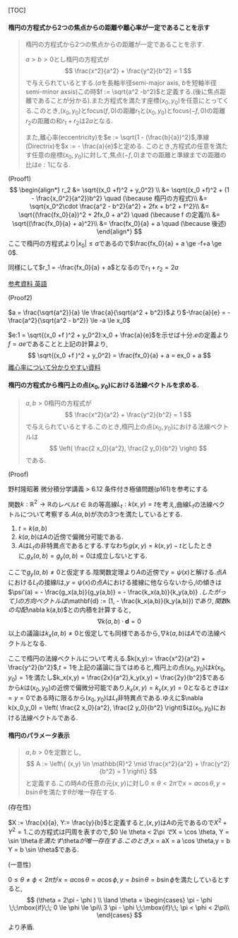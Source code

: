 

[TOC]

#### 楕円の方程式から2つの焦点からの距離や離心率が一定であることを示す

> 楕円の方程式から2つの焦点からの距離が一定であることを示す.
>
> $a > b > 0​$とし楕円の方程式が
> $$
> \frac{x^2}{a^2} + \frac{y^2}{b^2} = 1
> $$
> で与えられているとする.($a​$を長軸半径semi-major axis, $b​$を短軸半径semi-minor axsis)この時$f := \sqrt{a^2 -b^2}​$と定義する.(後に焦点距離であることが分かる).また方程式を満たす座標$(x_0, y_0)​$を任意にとってくる.このとき,$(x_0, y_0)​$とfocus$(f,0)​$の距離$r_1​$と$(x_0, y_0)​$とfocus$(-f,0)​$の距離$r_2​$の距離の和$r_1 + r_2​$は$2a​$となる.
>
> また,離心率(eccentricity)を$e := \sqrt{1 - (\frac{b}{a})^2}$,準線(Directrix)を$x := - \frac{a}{e}$と定める.
> このとき,方程式の任意を満たす任意の座標$(x_0, y_0)$に対して,焦点$(-f, 0)$までの距離と準線までの距離の比は$e:1$になる.



(Proof1)
$$
\begin{align*}
	r_2 
	&= \sqrt{(x_0 +f)^2 + y_0^2} \\
	&= \sqrt{(x_0 +f)^2 + (1 - \frac{x_0^2}{a^2})b^2} \quad (\because 楕円の方程式)\\
	&= \sqrt{x_0^2\cdot \frac{a^2 - b^2}{a^2} + 2fx + b^2 + f^2}\\
	&= \sqrt{(\frac{fx_0}{a})^2 + 2fx_0 + a^2} \quad (\because f の定義)\\
	&= \sqrt{(\frac{fx_0}{a} + a)^2}\\
	&= \frac{fx_0}{a} + a \quad (\because 後述)
\end{align*}
$$
ここで楕円の方程式より$|x_0| \le a$であるので$\frac{fx_0}{a} + a \ge -f+a \ge 0$.

同様にして$r_1 = -\frac{fx_0}{a} + a​$となるので$r_1 + r_2 = 2a​$

[参考資料 英語](https://math.stackexchange.com/questions/336622/analytic-geometry-high-school-why-is-the-sum-of-the-distances-from-any-point)

(Proof2)

$a = \frac{\sqrt{a^2}}{a} \le \frac{a}{\sqrt{a^2 + b^2}}$より$-\frac{a}{e} = - \frac{a^2}{\sqrt{a^2 - b^2}} \le -a \le x_0$

$e:1 = \sqrt{(x_0 +f )^2 + y_0^2}:x_0 + \frac{a}{e}$を示せば十分.$e$の定義より$f = ae$であることと上記の計算より,
$$
\sqrt{(x_0 +f )^2 + y_0^2} 
=  \frac{fx_0}{a} + a
= ex_0 + a
$$
[離心率について分かりやすい資料](http://examist.jp/mathematics/math-3/quadratic-curve/risinritu/)

#### 楕円の方程式から楕円上の点$(x_0, y_0)$における法線ベクトルを求める.

> $a,b > 0$楕円の方程式が
> $$
> \frac{x^2}{a^2} + \frac{y^2}{b^2} = 1
> $$
> で与えられているとする.このとき,楕円上の点$(x_0, y_0)$における法線ベクトルは
> $$
> \left(
> 	\frac{2 x_0}{a^2}, \frac{2 y_0}{b^2}
> \right)
> $$
> である.

(Proof)

野村隆昭著 微分積分学講義 > 6.12 条件付き極値問題(p161)を参考にする

関数$k: \mathbb{R}^2 \to \mathbb{R}$のレベル$t \in \mathbb{R}$の等高線$L_t: k(x,y) = t$を考え,曲線$L_t$の法線ベクトルについて考察する.$A(a,b)$が次の3つを満たしているとする.

1. $t = k(a,b)$
2. $k(a,b)​$は$A​$の近傍で偏微分可能である.
3. $A$は$L_t$の非特異点であるとする.すなわち$g(x,y) = k(x,y) -t$としたときに,$g_x(a,b) = g_y(a,b) = 0$は成立しないとする.

ここで$g_y(a,b) \ne 0$と仮定する.陰関数定理より$A$の近傍で$y = \psi(x)$と解ける.点$A$における$L_t$の接線$l$は,$y = \psi (x)$の点$A$における接線に他ならないから,$l$の傾きは$\psi'(a) = - \frac{g_x(a,b)}{g_y(a,b)} = - \frac{k_x(a,b)}{k_y(a,b)} $.したがって,$l$の方向ベクトルは$\mathbf{d} := (1,  - \frac{k_x(a,b)}{k_y(a,b)})$であり,関数$k$の勾配$\nabla k(a,b)$との内積を計算すると,
$$
\nabla k(a,b) \cdot \mathbf{d} = 0
$$
以上の議論は$k_x(a,b) \ne 0$と仮定しても同様であるから,$\nabla k(a,b)$は$A$での法線ベクトルとなる.

ここで楕円の法線ベクトルについて考える.$k(x,y):= \frac{x^2}{a^2} + \frac{y^2}{b^2}$,$t=1$を上記の議論に当てはめると,楕円上の点$(x_0, y_0)$は$k(x_0,y_0)  = 1$を満たし$k_x(x,y) = \frac{2x}{a^2},k_y(x,y) = \frac{2y}{b^2}$であるから$k$は$(x_0, y_0)$の近傍で偏微分可能であり,$k_x(x,y) =k_y(x,y) =0$となるときは$x = y = 0$である時に限るから$(x_0, y_0)$は$L_t$非特異点である.ゆえに$\nabla k(x_0,y_0) = \left( \frac{2 x_0}{a^2}, \frac{2 y_0}{b^2} \right)$は$(x_0, y_0)$における法線ベクトルである.



#### 楕円のパラメータ表示

> $a, b > 0$を定数とし,
> $$
> A := \left\{
> 	(x,y) \in \mathbb{R}^2 \mid \frac{x^2}{a^2} + \frac{y^2}{b^2} = 1 
> 	\right\}
> $$
> と定義する.この時$A​$の任意の元$(x,y)​$に対し$0 \le \theta < 2\pi​$で$x = a \cos \theta, y = b \sin \theta​$を満たす$\theta​$が唯一存在する.

(存在性)

$X := \frac{x}{a}, Y:= \frac{y}{b}$と定義すると,$(x,y)$は$A$の元であるので$X^2 + Y^2 = 1$.この方程式は円周を表すので,$0 \le \theta < 2\pi $で$X = \cos \theta, Y = \sin \theta$を満たす$\theta$が唯一存在する.このとき,$x = aX = a \cos \theta$,$y = b Y = b \sin \theta$である.

(一意性)

$0 \le \theta \ne \phi < 2\pi$が$x = a \cos \theta  = a \cos \phi, y = b \sin \theta = b \sin \phi$を満たしているとすると,
$$
(\theta = 2\pi - \phi ) \\
\land 
\theta = 
\begin{cases}
	\pi - \phi \;\;\mbox{if}\;\; 0 \le \phi \le \pi\\
    3 \pi - \phi \;\;\mbox{if}\;\; \pi < \phi < 2\pi\\
\end{cases}
$$
より矛盾.